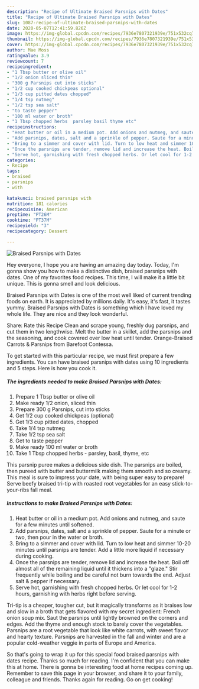 ```yaml
---
description: "Recipe of Ultimate Braised Parsnips with Dates"
title: "Recipe of Ultimate Braised Parsnips with Dates"
slug: 1087-recipe-of-ultimate-braised-parsnips-with-dates
date: 2020-05-07T12:41:59.826Z
image: https://img-global.cpcdn.com/recipes/7936e7807321939e/751x532cq70/braised-parsnips-with-dates-recipe-main-photo.jpg
thumbnail: https://img-global.cpcdn.com/recipes/7936e7807321939e/751x532cq70/braised-parsnips-with-dates-recipe-main-photo.jpg
cover: https://img-global.cpcdn.com/recipes/7936e7807321939e/751x532cq70/braised-parsnips-with-dates-recipe-main-photo.jpg
author: Mae Moss
ratingvalue: 3.9
reviewcount: 7
recipeingredient:
- "1 Tbsp butter or olive oil"
- "1/2 onion sliced thin"
- "300 g Parsnips cut into sticks"
- "1/2 cup cooked chickpeas optional"
- "1/3 cup pitted dates chopped"
- "1/4 tsp nutmeg"
- "1/2 tsp sea salt"
- "to taste pepper"
- "100 ml water or broth"
- "1 Tbsp chopped herbs  parsley basil thyme etc"
recipeinstructions:
- "Heat butter or oil in a medium pot. Add onions and nutmeg, and saute for a few minutes until softened."
- "Add parsnips, dates, salt and a sprinkle of pepper. Saute for a minute or two, then pour in the water or broth."
- "Bring to a simmer and cover with lid. Turn to low heat and simmer 10-20 minutes until parsnips are tender. Add a little more liquid if necessary during cooking."
- "Once the parsnips are tender, remove lid and increase the heat. Boil off almost all of the remaining liquid until it thickens into a &#34;glaze.&#34; Stir frequently while boiling and be careful not burn towards the end. Adjust salt &amp; pepper if necessary."
- "Serve hot, garnishing with fresh chopped herbs. Or let cool for 1-2 hours, garnishing with herbs right before serving."
categories:
- Recipe
tags:
- braised
- parsnips
- with

katakunci: braised parsnips with 
nutrition: 181 calories
recipecuisine: American
preptime: "PT26M"
cooktime: "PT37M"
recipeyield: "3"
recipecategory: Dessert

---
```



![Braised Parsnips with Dates](https://img-global.cpcdn.com/recipes/7936e7807321939e/751x532cq70/braised-parsnips-with-dates-recipe-main-photo.jpg)

Hey everyone, I hope you are having an amazing day today. Today, I'm gonna show you how to make a distinctive dish, braised parsnips with dates. One of my favorites food recipes. This time, I will make it a little bit unique. This is gonna smell and look delicious.

Braised Parsnips with Dates is one of the most well liked of current trending foods on earth. It is appreciated by millions daily. It's easy, it's fast, it tastes yummy. Braised Parsnips with Dates is something which I have loved my whole life. They are nice and they look wonderful.

Share: Rate this Recipe Clean and scrape young, freshly dug parsnips, and cut them in two lengthwise. Melt the butter in a skillet, add the parsnips and the seasoning, and cook covered over low heat until tender. Orange-Braised Carrots &amp; Parsnips from Barefoot Contessa.


To get started with this particular recipe, we must first prepare a few ingredients. You can have braised parsnips with dates using 10 ingredients and 5 steps. Here is how you cook it.

<!--inarticleads1-->

##### The ingredients needed to make Braised Parsnips with Dates:

1. Prepare 1 Tbsp butter or olive oil
1. Make ready 1/2 onion, sliced thin
1. Prepare 300 g Parsnips, cut into sticks
1. Get 1/2 cup cooked chickpeas (optional)
1. Get 1/3 cup pitted dates, chopped
1. Take 1/4 tsp nutmeg
1. Take 1/2 tsp sea salt
1. Get to taste pepper
1. Make ready 100 ml water or broth
1. Take 1 Tbsp chopped herbs - parsley, basil, thyme, etc


This parsnip puree makes a delicious side dish. The parsnips are boiled, then pureed with butter and buttermilk making them smooth and so creamy. This meal is sure to impress your date, with being super easy to prepare! Serve beefy braised tri-tip with roasted root vegetables for an easy stick-to-your-ribs fall meal. 

<!--inarticleads2-->

##### Instructions to make Braised Parsnips with Dates:

1. Heat butter or oil in a medium pot. Add onions and nutmeg, and saute for a few minutes until softened.
1. Add parsnips, dates, salt and a sprinkle of pepper. Saute for a minute or two, then pour in the water or broth.
1. Bring to a simmer and cover with lid. Turn to low heat and simmer 10-20 minutes until parsnips are tender. Add a little more liquid if necessary during cooking.
1. Once the parsnips are tender, remove lid and increase the heat. Boil off almost all of the remaining liquid until it thickens into a &#34;glaze.&#34; Stir frequently while boiling and be careful not burn towards the end. Adjust salt &amp; pepper if necessary.
1. Serve hot, garnishing with fresh chopped herbs. Or let cool for 1-2 hours, garnishing with herbs right before serving.


Tri-tip is a cheaper, tougher cut, but it magically transforms as it braises low and slow in a broth that gets flavored with my secret ingredient: French onion soup mix. Saut the parsnips until lightly browned on the corners and edges. Add the thyme and enough stock to barely cover the vegetables. Parsnips are a root vegetable that look like white carrots, with sweet flavor and hearty texture. Parsnips are harvested in the fall and winter and are a popular cold-weather veggie in parts of Europe and America. 

So that's going to wrap it up for this special food braised parsnips with dates recipe. Thanks so much for reading. I'm confident that you can make this at home. There is gonna be interesting food at home recipes coming up. Remember to save this page in your browser, and share it to your family, colleague and friends. Thanks again for reading. Go on get cooking!
